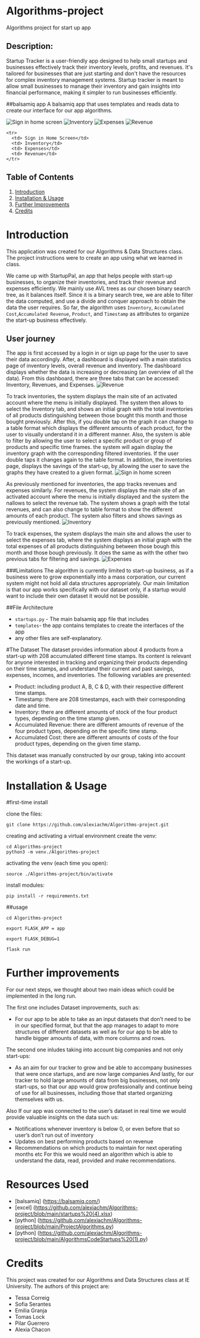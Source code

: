 # Algorithms-project
Algorithms project for start up app

## Description:
Startup Tracker is a user-friendly app designed to help small startups and businesses effectively track their inventory levels, profits, and revenues. It's tailored for businesses that are just starting and don't have the resources for complex inventory management systems. Startup tracker is meant to allow small businesses to manage their  inventory and gain insights into financial performance, making it simpler to run businesses efficiently.

##balsamiq app 
A balsamiq app that uses templates and reads data to create our interface for our app algorithms. 
</table>
  </tr>
    </td>
      <img src= "https://github.com/alexiachm/Algorithms-project/blob/main/2174022b-7f21-49da-b26a-865c0e618425.jpg" alt="Sign in home screen" title= "Sign in home screen">
     </td>
     </td>
       <img src="https://github.com/alexiachm/Algorithms-project/blob/main/2e87ee98-1011-44dd-9bab-a33cfdcc6024.jpg" alt="Inventory" title= "Inventory">
     </td>
     </td>
       <img src="https://github.com/alexiachm/Algorithms-project/blob/main/35f6394f-7ac0-42be-8860-1564bb33a8d6.jpg" alt="Expenses" title= "Expenses">
      </td>
       </td>
        <img src="https://github.com/alexiachm/Algorithms-project/blob/main/WhatsApp%20Image%202023-11-24%20at%2016.41.54.jpeg" alt="Revenue" title= "Revenue">
      </td>
    </tr>

    <tr>
      <td> Sign in Home Screen</td>
      <td> Inventory</td>
      <td> Expenses</td>
      <td> Revenue</td>
    </tr>
  </table>
        


## Table of Contents
1. [Introduction](https://github.com/alexiachm/Algorithms-project/blob/main/README.md#introduction)
2. [Installation & Usage](https://github.com/alexiachm/Algorithms-project/blob/main/README.md#installation--usage)
3. [Further Improvements](https://github.com/alexiachm/Algorithms-project/blob/main/README.md#further-improvements-for-second-code)
4. [Credits](https://github.com/alexiachm/Algorithms-project/blob/main/README.md#credits)

# Introduction 
This application was created for our Algorithms & Data Structures class. The project instructions were to create an app using what we learned in class. 

We came up with StartupPal, an app that helps people with start-up businesses, to organize their inventories, and track their revenue and expenses efficiently. We mainly use AVL trees as our chosen binary search tree, as it balances itself. Since it is a binary search tree, we are able to filter the data computed, and use a divide and conquer approach to obtain the data the user requires. So far, the algorithm uses `Inventory`, `Accumulated Cost`,`Accumulated Revenue`, `Product`, and `Timestamp` as attributes to organize the start-up business effectively. 

## User journey 
The app is first accessed by a login in or sign up page for the user to save their data accordingly. After, a dashboard is displayed with a main statistics page of inventory levels, overall revenue and inventory. The dashboard displays whether the data is increasing or decreasing (an overview of all the data). From this dashboard, there are three tabs that can be accessed: Inventory, Revenues, and Expenses. 
<img src="https://github.com/alexiachm/Algorithms-project/blob/main/WhatsApp%20Image%202023-11-24%20at%2016.41.54.jpeg" alt="Revenue" title= "Revenue">

To track inventories, the system displays the main site of an activated account where the menu is initially displayed. The system then allows to select the Inventory tab, and shows an initial graph with the total inventories of all products distinguishing between those bought this month and those bought previously. After this, if you double tap on the graph it can change to a table format which displays the different amounts of each product, for the user to visually understand it in a different manner. Also, the system is able to filter by allowing the user to select a specific product or group of products and specific time frames. the system will again display the inventory graph with the corresponding filtered inventories. If the user double taps it changes again to the table format. In addition, the inventories page, displays the savings of the start-up, by allowing the user to save the graphs they have created to a given format. 
  <img src= "https://github.com/alexiachm/Algorithms-project/blob/main/2174022b-7f21-49da-b26a-865c0e618425.jpg" alt="Sign in home screen" title= "Sign in home screen">

As previously mentioned for inventories, the app tracks revenues and expenses similarly. For revenues, the system displays the main site of an activated account where the menu is initially displayed and the system the nallows to select the revenue tab. The system shows a graph with the total revenues, and can also change to table format to show the different amounts of each product. The system also filters and shows savings as previously mentioned. 
   <img src="https://github.com/alexiachm/Algorithms-project/blob/main/2e87ee98-1011-44dd-9bab-a33cfdcc6024.jpg" alt="Inventory" title= "Inventory">  

To track expenses, the system displays the main site and allows the user to select the expenses tab, where the system displays an initial graph with the total expenses of all products distinguishing between those bough this month and those bough previously. It does the same as with the other two previous tabs for filtering and savings.
<img src="https://github.com/alexiachm/Algorithms-project/blob/main/35f6394f-7ac0-42be-8860-1564bb33a8d6.jpg" alt="Expenses" title= "Expenses">
      </td>
       </td>

###Limitations
The algorithm is currently limited to start-up business, as if a business were to grow exponentially into a mass corporation, our current system might not hold all data structures appropriately. 
Our main limitation is that our app works specifically with our dataset only, if a startup would want to include their own dataset it would not be possible. 

##File Architecture
- `startups.py` - The main balsamiq app file that includes
- `templates`- the app contains templates to create the interfaces of the app
- any other files are self-explanatory.

#The Dataset
The dataset provides information about 4 products from a start-up with 208 accumulated different time stamps. Its content is relevant for anyone interested in tracking and organizing their products depending on their time stamps, and understand their current and past savings, expenses, incomes, and inventories. The following variables are presented:

- Product: including product A, B, C & D, with their respective different time stamps.
- Timestamp: there are 208 timestamps, each with their corresponding date and time.
- Inventory: there are different amounts of stock of the four product types, depending on the time stamp given.
- Accumulated Revenue: there are different amounts of revenue of the four product types, depending on the specific time stamp.
- Accumulated Cost: there are different amounts of costs of the four product types, depending on the given time stamp.

This dataset was manually constructed by our group, taking into account the workings of a start-up. 

# Installation & Usage 
#first-time install 

clone the files:
`````
git clone https://github.com/alexiachm/Algorithms-project.git
`````
creating and activating a virtual environment 
create the venv:
`````
cd Algorithms-project
python3 -m venv./Algorithms-project
`````

activating the venv (each time you open):
`````
source ./Algorithms-project/bin/activate 
`````

install modules:
`````
pip install -r requirements.txt 
`````
##usage 
`````
cd Algorithms-project
`````
`````
export FLASK_APP = app
`````
`````
export FLASK_DEBUG=1
`````
`````
flask run
`````

# Further improvements 
For our next steps, we thought about two main ideas which could be implemented in the long run. 

The first one includes Dataset improvements, such as:
- For our app to be able to take as an input datasets that don’t need to be in our specified format, but that the app manages to adapt to more structures of different datasets
as well as for our app to be able to handle bigger amounts of data, with more columns and rows.

The second one inludes taking into account big companies and not only start-ups:
- As an aim for our tracker to grow and be able to accompany businesses that were once startups, and are now large companies
And lastly, for our tracker to hold large amounts of data from big businesses, not only start-ups, so that our app would grow professionally and continue being of use for all businesses, including those that started organizing themselves with us. 

Also If our app was connected to the user’s dataset in real time we would provide valuable insights on the data such us:
- Notifications whenever inventory is below 0, or even before that so user’s don’t run out of inventory
- Updates on best performing products based on revenue
- Recommendations on which products to maintain for next operating months etc
For this we would need an algorithm which is able to understand the data, read, provided and make recommendations. 

# Resources Used
- [balsamiq] (https://balsamiq.com/)
- [excel] (https://github.com/alexiachm/Algorithms-project/blob/main/startups%20(4).xlsx)
- [python] (https://github.com/alexiachm/Algorithms-project/blob/main/ProjectAlgorithms.py)
- [python] (https://github.com/alexiachm/Algorithms-project/blob/main/AlgorithmsCodeStartups%20(1).py)

# Credits
This project was created for our Algorithms and Data Structures class at IE University. The authors of this project are:
- Tessa Correig
- Sofia Serantes
- Emilia Granja
- Tomas Lock
- Pilar Guerrero
- Alexia Chacon

